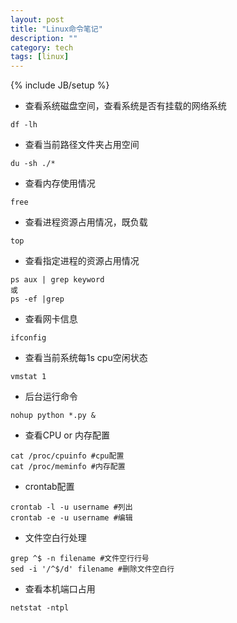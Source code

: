 ```yaml
---
layout: post
title: "Linux命令笔记"
description: ""
category: tech
tags: [linux]
---
```

{% include JB/setup %}


* 查看系统磁盘空间，查看系统是否有挂载的网络系统

```
df -lh
```
* 查看当前路径文件夹占用空间

```
du -sh ./*
```
* 查看内存使用情况

```
free
```
* 查看进程资源占用情况，既负载

```
top
```
* 查看指定进程的资源占用情况

```
ps aux | grep keyword
或
ps -ef |grep
```
* 查看网卡信息

```
ifconfig
```
* 查看当前系统每1s cpu空闲状态

```
vmstat 1
```
* 后台运行命令

```
nohup python *.py &
```
* 查看CPU or 内存配置

```
cat /proc/cpuinfo #cpu配置
cat /proc/meminfo #内存配置
```
* crontab配置

```
crontab -l -u username #列出
crontab -e -u username #编辑
```
* 文件空白行处理

```
grep ^$ -n filename #文件空行行号
sed -i '/^$/d' filename #删除文件空白行
```
* 查看本机端口占用

```
netstat -ntpl
```